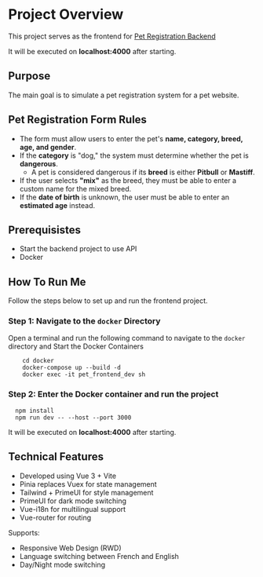 # Project Overview

This project serves as the frontend for [Pet Registration Backend](https://github.com/ovojhking/pet-registration-backend)

It will be executed on **localhost:4000** after starting.

## Purpose

The main goal is to simulate a pet registration system for a pet website.

## Pet Registration Form Rules

- The form must allow users to enter the pet's **name, category, breed, age, and gender**.
- If the **category** is "dog," the system must determine whether the pet is **dangerous**.
  - A pet is considered dangerous if its **breed** is either **Pitbull** or **Mastiff**.
- If the user selects **"mix"** as the breed, they must be able to enter a custom name for the mixed breed.
- If the **date of birth** is unknown, the user must be able to enter an **estimated age** instead.

## Prerequisistes

- Start the backend project to use API
- Docker

## How To Run Me

Follow the steps below to set up and run the frontend project.

### Step 1: Navigate to the `docker` Directory

Open a terminal and run the following command to navigate to the `docker` directory and Start the Docker Containers

```bash=
    cd docker
    docker-compose up --build -d
    docker exec -it pet_frontend_dev sh
```

### Step 2: Enter the Docker container and run the project

```bash=
  npm install
  npm run dev -- --host --port 3000
```

It will be executed on **localhost:4000** after starting.

## Technical Features

- Developed using Vue 3 + Vite  
- Pinia replaces Vuex for state management  
- Tailwind + PrimeUI for style management  
- PrimeUI for dark mode switching  
- Vue-i18n for multilingual support  
- Vue-router for routing  

Supports:
- Responsive Web Design (RWD)
- Language switching between French and English
- Day/Night mode switching